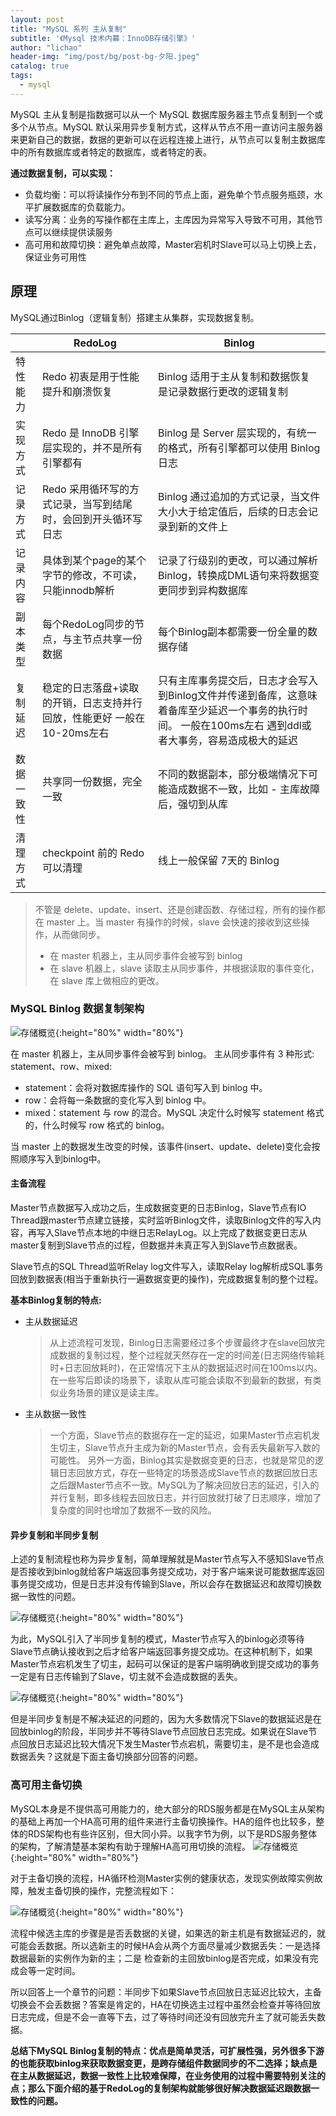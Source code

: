 ```yaml
---
layout: post
title: "MySQL 系列 主从复制"
subtitle: '《Mysql 技术内幕：InnoDB存储引擎》'
author: "lichao"
header-img: "img/post/bg/post-bg-夕阳.jpeg"
catalog: true
tags:
  - mysql
---
```


MySQL 主从复制是指数据可以从一个 MySQL 数据库服务器主节点复制到一个或多个从节点。MySQL 默认采用异步复制方式，这样从节点不用一直访问主服务器来更新自己的数据，数据的更新可以在远程连接上进行，从节点可以复制主数据库中的所有数据库或者特定的数据库，或者特定的表。

**通过数据复制，可以实现：**

- 负载均衡：可以将读操作分布到不同的节点上面，避免单个节点服务瓶颈，水平扩展数据库的负载能力。
- 读写分离：业务的写操作都在主库上，主库因为异常写入导致不可用，其他节点可以继续提供读服务
- 高可用和故障切换：避免单点故障，Master宕机时Slave可以马上切换上去，保证业务可用性

## 原理

MySQL通过Binlog（逻辑复制）搭建主从集群，实现数据复制。

|  | RedoLog | Binlog |
| --- | --- | --- |
| 特性能力  | Redo 初衷是用于性能提升和崩溃恢复 | Binlog 适用于主从复制和数据恢复 是记录数据行更改的逻辑复制 |
| 实现方式 | Redo 是 InnoDB 引擎层实现的，并不是所有引擎都有 | Binlog 是 Server 层实现的，有统一的格式，所有引擎都可以使用 Binlog 日志 |
| 记录方式 | Redo 采用循环写的方式记录，当写到结尾时，会回到开头循环写日志 | Binlog 通过追加的方式记录，当文件大小大于给定值后，后续的日志会记录到新的文件上 |
| 记录内容 | 具体到某个page的某个字节的修改，不可读，只能innodb解析 | 记录了行级别的更改，可以通过解析Binlog，转换成DML语句来将数据变更同步到异构数据库 |
| 副本类型 | 每个RedoLog同步的节点，与主节点共享一份数据 | 每个Binlog副本都需要一份全量的数据存储 |
| 复制延迟 | 稳定的日志落盘+读取的开销，日志支持并行回放，性能更好 一般在10-20ms左右 | 只有主库事务提交后，日志才会写入到Binlog文件并传递到备库，这意味着备库至少延迟一个事务的执行时间。 一般在100ms左右 遇到ddl或者大事务，容易造成极大的延迟 |
| 数据一致性 | 共享同一份数据，完全一致  | 不同的数据副本，部分极端情况下可能造成数据不一致，比如 - 主库故障后，强切到从库 |
| 清理方式 |  checkpoint 前的 Redo 可以清理 | 线上一般保留 7天的 Binlog |

> 不管是 delete、update、insert、还是创建函数、存储过程，所有的操作都在 master 上。当 master 有操作的时候，slave 会快速的接收到这些操作，从而做同步。
>
> - 在 master 机器上，主从同步事件会被写到 binlog
> - 在 slave 机器上，slave 读取主从同步事件，并根据读取的事件变化，在 slave 库上做相应的更改。

### MySQL Binlog 数据复制架构

![存储概览](/img/post/mysql/binlog_overview.png){:height="80%" width="80%"}

在 master 机器上，主从同步事件会被写到 binlog。 主从同步事件有 3 种形式: statement、row、mixed:

- statement：会将对数据库操作的 SQL 语句写入到 binlog 中。
- row：会将每一条数据的变化写入到 binlog 中。
- mixed：statement 与 row 的混合。MySQL 决定什么时候写 statement 格式的，什么时候写 row 格式的 binlog。

当 master 上的数据发生改变的时候，该事件(insert、update、delete)变化会按照顺序写入到binlog中。

#### 主备流程

Master节点数据写入成功之后，生成数据变更的日志Binlog，Slave节点有IO Thread跟master节点建立链接，实时监听Binlog文件，读取Binlog文件的写入内容，再写入Slave节点本地的中继日志RelayLog。以上完成了数据变更日志从master复制到Slave节点的过程，但数据并未真正写入到Slave节点数据表。

Slave节点的SQL Thread监听Relay log文件写入，读取Relay log解析成SQL事务回放到数据表(相当于重新执行一遍数据变更的操作)，完成数据复制的整个过程。

**基本Binlog复制的特点:**

- 主从数据延迟
  > 从上述流程可发现，Binlog日志需要经过多个步骤最终才在slave回放完成数据的复制过程，整个过程就天然存在一定的时间差(日志网络传输耗时+日志回放耗时)，在正常情况下主从的数据延迟时间在100ms以内。在一些写后即读的场景下，读取从库可能会读取不到最新的数据，有类似业务场景的建议是读主库。
- 主从数据一致性
  > 一个方面，Slave节点的数据存在一定的延迟，如果Master节点宕机发生切主，Slave节点升主成为新的Master节点，会有丢失最新写入数的可能性。
  > 另外一方面，Binlog其实是数据变更的日志，也就是常见的逻辑日志回放方式，存在一些特定的场景造成Slave节点的数据回放日志之后跟Master节点不一致。MySQL为了解决回放日志的延迟，引入的并行复制，即多线程去回放日志，并行回放就打破了日志顺序，增加了复杂度的同时也增加了数据不一致的风险。

#### 异步复制和半同步复制

上述的复制流程也称为异步复制，简单理解就是Master节点写入不感知Slave节点是否接收到binlog就给客户端返回事务提交成功，对于客户端来说可能数据库返回事务提交成功，但是日志并没有传输到Slave，所以会存在数据延迟和故障切换数据一致性的问题。

![存储概览](/img/post/mysql/主从异步复制.png){:height="80%" width="80%"}

为此，MySQL引入了半同步复制的模式，Master节点写入的binlog必须等待Slave节点确认接收到之后才给客户端返回事务提交成功。在这种机制下，如果Master节点宕机发生了切主，起码可以保证的是客户端明确收到提交成功的事务一定是有日志传输到了Slave，切主就不会造成数据的丢失。

![存储概览](/img/post/mysql/主从半同步复制.png){:height="80%" width="80%"}

但是半同步复制是不解决延迟的问题的，因为大多数情况下Slave的数据延迟是在回放binlog的阶段，半同步并不等待Slave节点回放日志完成。如果说在Slave节点回放日志延迟比较大情况下发生Master节点宕机，需要切主，是不是也会造成数据丢失？这就是下面主备切换部分回答的问题。

### 高可用主备切换

MySQL本身是不提供高可用能力的，绝大部分的RDS服务都是在MySQL主从架构的基础上再加一个HA高可用的组件来进行主备切换操作。HA的组件也比较多，整体的RDS架构也有些许区别，但大同小异。以我字节为例，以下是RDS服务整体的架构，了解清楚基本架构有助于理解HA高可用切换的流程。
![存储概览](/img/post/mysql/高可用架构.png){:height="80%" width="80%"}

对于主备切换的流程，HA循环检测Master实例的健康状态，发现实例故障实例故障，触发主备切换的操作，完整流程如下：

![存储概览](/img/post/mysql/主备切换.png){:height="80%" width="80%"}

流程中候选主库的步骤是是否丢数据的关键，如果选的新主机是有数据延迟的，就可能会丢数据。所以选新主的时候HA会从两个方面尽量减少数据丢失：一是选择数据最新的实例作为新的主；二是 检查新的主回放binlog是否完成，如果没有完成会等一定时间。

所以回答上一个章节的问题：半同步下如果Slave节点回放日志延迟比较大，主备切换会不会丢数据？答案是肯定的，HA在切换选主过程中虽然会检查并等待回放日志完成，但是不会一直等下去，过了等待时间还没有回放完升主了就可能丢失数据。

**总结下MySQL Binlog复制的特点：优点是简单灵活，可扩展性强，另外很多下游的也能获取binlog来获取数据变更，是跨存储组件数据同步的不二选择；缺点是在主从数据延迟，数据一致性上比较难保障，在业务使用的过程中需要特别关注的点；那么下面介绍的基于RedoLog的复制架构就能够很好解决数据延迟跟数据一致性的问题。**
